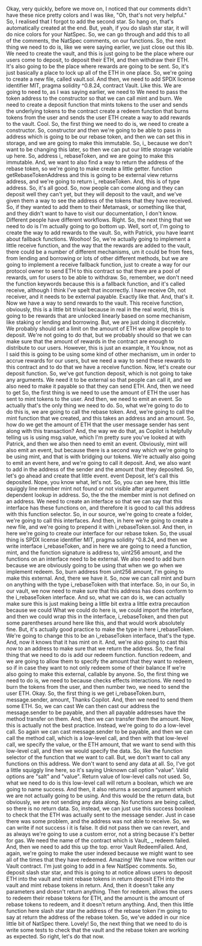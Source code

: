 Okay, very quickly, before we move on, I noticed that our comments didn't have these nice pretty colors and I was like, "Oh, that's not very helpful." So, I realised that I forgot to add the second star. So hang on, that's automatically created at the end. But, yeah, if you do slash star star, it will do nice colors for your NatSpec. So, we can go through and add this to all of the comments, the NatSpec comments, on our functions. So, the next thing we need to do is, like we were saying earlier, we just close out this lib. We need to create the vault, and this is just going to be the place where our users come to deposit, to deposit their ETH, and then withdraw their ETH. It's also going to be the place where rewards are going to be sent. So, it's just basically a place to lock up all of the ETH in one place. So, we're going to create a new file, called vault.sol. And then, we need to add SPDX license identifier MIT, pragma solidity ^0.8.24, contract Vault. Like this. We are going to need to, as I was saying earlier, we need to We need to pass the token address to the constructor so that we can call mint and burn. We need to create a deposit function that mints tokens to the user and sends the underlying tokens to the contract create a redeem function that burns tokens from the user and sends the user ETH create a way to add rewards to the vault. Cool. So, the first thing we need to do is, we need to create a constructor. So, constructor and then we're going to be able to pass in address which is going to be our rebase token, and then we can set this in storage, and we are going to make this immutable. So, i_ because we don't want to be changing this later, so then we can put our little storage variable up here. So, address i_ rebaseToken, and we are going to make this immutable. And, we want to also find a way to return the address of the rebase token, so we're going to make create a little getter. function getRebaseTokenAddress and this is going to be external view returns address, and we're going to return i_ rebaseToken. And, this is of type address. So, it's all good. So, now people can come along and they can deposit well they can't yet, but they will deposit to the vault, and we've given them a way to see the address of the tokens that they have received. So, if they wanted to add them to their Metamask, or something like that, and they didn't want to have to visit our documentation, I don't know. Different people have different workflows. Right. So, the next thing that we need to do is I'm actually going to go bottom up. Well, sort of, I'm going to create the way to add rewards to the vault. So, with Patrick, you have learnt about fallback functions. Woohoo! So, we're actually going to implement a little receive function, and the way that the rewards are added to the vault, there could be a number of different mechanisms, um it could be from fees, from lending and borrowing or lots of other different methods, but we are going to implement a receive fallback function, just to create a way for our protocol owner to send ETH to this contract so that there are a pool of rewards, um for users to be able to withdraw. So, remember, we don't need the function keywords because this is a fallback function, and it's called receive, although I think I've spelt that incorrectly. I have receive Oh, not receiver, and it needs to be external payable. Exactly like that. And, that's it. Now we have a way to send rewards to the vault. This receive function, obviously, this is a little bit trivial because in real in the real world, this is going to be rewards that are unlocked linearly based on some mechanism, like staking or lending and borrowing. But, we are just doing it discretely. We probably should set a limit on the amount of ETH we allow people to to deposit. We're not going to do that, but we probably should so that we can make sure that the amount of rewards in the contract are enough to distribute to our users. However, this is just an example, it You know, not as I said this is going to be using some kind of other mechanism, um in order to accrue rewards for our users, but we need a way to send these rewards to this contract and to do that we have a receive function. Now, let's create our deposit function. So, we've got function deposit, which is not going to take any arguments. We need it to be external so that people can call it, and we also need to make it payable so that they can send ETH. And, then we need to get So, the first thing is we need to use the amount of ETH the user has sent to mint tokens to the user. And then, we need to emit an event. So actually that's the only thing we need to do. So, what we're going to do to do this is, we are going to call the rebase token. And, we're going to call the mint function that we created, and this takes an address and an amount. So, how do we get the amount of ETH that the user message sender has sent along with this transaction? And, the way we do that, as Copilot is helpfully telling us is using msg.value, which I'm pretty sure you've looked at with Patrick, and then we also then need to emit an event. Obviously, mint will also emit an event, but because there is a second way which we're going to be using mint, and that is with bridging our tokens. We're actually also going to emit an event here, and we're going to call it deposit. And, we also want to add in the address of the sender and the amount that they deposited. So, let's go ahead and create that little event. event Deposit, let's call this deposited. Nope, you know what, let's not. So, you can see here, this little squiggly line member mint not found or not visible after argument dependent lookup in address. So, the the the member mint is not defined on an address. We need to create an interface so that we can say that this interface has these functions on, and therefore it is good to call this address with this function selector. So, in our source, we're going to create a folder, we're going to call this interfaces. And then, in here we're going to create a new file, and we're going to prepend it with i_rebaseToken.sol. And then, in here we're going to create our interface for our rebase token. So, the usual thing is SPDX license identifier MIT, pragma solidity ^0.8.24, and then we write interface i_rebaseToken, and in here we are going to need a function, mint, and the function signature is address to, uint256 amount, and the functions on an interface need to be external. We also need to add burn because we are obviously going to be using that when we go when we implement redeem. So, burn address from uint256 amount, I'm going to make this external. And, there we have it. So, now we can call mint and burn on anything with the type i_rebaseToken with that interface. So, in our So, in our vault, we now need to make sure that this address has does conform to the i_rebaseToken interface. And so, what we can do is, we can actually make sure this is just making being a little bit extra a little extra precaution because we could What we could do here is, we could import the interface, and then we could wrap this in the interface, i_rebaseToken, and then put some parentheses around here like this, and that would work absolutely fine. But, it's actually good practice to make the type in here i_rebaseToken. We're going to change this to be an i_rebaseToken interface, that's the type. And, now it knows that it has mint on it. And, we're also going to cast this now to an address to make sure that we return the address. So, the final thing that we need to do is add our redeem function. function redeem, and we are going to allow them to specify the amount that they want to redeem, so if in case they want to not only redeem some of their balance If we're also going to make this external, callable by anyone. So, the first thing we need to do is, we need to because checks effects interactions. We need to burn the tokens from the user, and then number two, we need to send the user ETH. Okay. So, the first thing is we get i_rebaseToken.burn, message.sender, amount, Thanks Copilot. And, then we need to send them some ETH. So, we can cast We can then cast our address the message.sender to be payable, and then all payable addresses have the method transfer on them. And, then we can transfer them the amount. Now, this is actually not the best practice. Instead, we're going to do a low-level call. So again we can cast message.sender to be payable, and then we can call the method call, which is a low-level call, and then with that low-level call, we specify the value, or the ETH amount, that we want to send with this low-level call, and then we would specify the data. So, like the function selector of the function that we want to call. But, we don't want to call any functions on this address. We don't want to send any data at all. So, I've got a little squiggly line here, so it's saying Unknown call option "value". Valid options are "salt" and "value". Return value of low-level calls not used. So, what we need to do is this low-level call will return a boolean, which we are going to name success. And then, it also returns a second argument which we are not actually going to be using. And this would be the return data, but obviously, we are not sending any data along. No functions are being called, so there is no return data. So, instead, we can just use this success boolean to check that the ETH was actually sent to the message sender. Just in case there was some problem, and the address was not able to receive. So, we can write if not success i it is false. It did not pass then we can revert, and as always we're going to use a custom error, not a string because it's better for gas. We need the name of the contract which is Vault_ _ redeem failed. And, then we need to add this up the top. error Vault RedeemFailed. And, again, we're going to make the user indexed because we might want to see all of the times that they have redeemed. Amazing! We have now written our Vault contract. I'm just going to add in a few NatSpec comments. So, deposit slash star star, and this is going to at notice allows users to deposit ETH into the vault and mint rebase tokens in return deposit ETH into the vault and mint rebase tokens in return. And, then it doesn't take any parameters and doesn't return anything. Then for redeem, allows the users to redeem their rebase tokens for ETH, and the amount is the amount of rebase tokens to redeem, and it doesn't return anything. And, then this little function here slash star star the address of the rebase token I'm going to say at return the address of the rebase token. So, we've added in our nice little bit of NatSpec there. Lovely! So, the next thing that we need to do is write some tests to check that the vault and the rebase token are working as expected. So right, let's do that now. 
